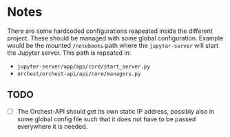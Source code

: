 # Notes

There are some hardcoded configurations reapeated inside the different project. These should be
managed with some global configuration. Example would be the mounted `/notebooks` path where the
`jupyter-server` will start the Jupyter server. This path is repeated in:
* `jupyter-server/app/app/core/start_server.py`
* `orchest/orchest-api/api/core/managers.py`


## TODO
- [ ] The Orchest-API should get its own static IP address, possibly also in some global config file
    such that it does not have to be passed everywhere it is needed.
